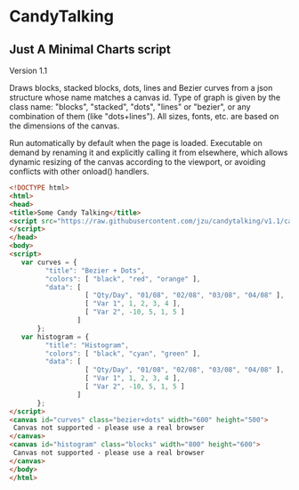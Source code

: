 CandyTalking
============

Just A Minimal Charts script
----------------------------

Version 1.1

Draws blocks, stacked blocks, dots, lines and Bezier curves
from a json structure whose name matches a canvas id. Type of graph is
given by the class name: "blocks", "stacked", "dots", "lines" or "bezier", 
or any combination of them (like "dots+lines"). All sizes, fonts, etc. are 
based on the dimensions of the canvas. 

Run automatically by default when the page is loaded. Executable on demand 
by renaming it and explicitly calling it from elsewhere, which allows 
dynamic resizing of the canvas according to the viewport, or avoiding 
conflicts with other onload() handlers.


```html
<!DOCTYPE html>
<html>
<head>
<title>Some Candy Talking</title>
<script src="https://raw.githubusercontent.com/jzu/candytalking/v1.1/candytalking.js">
</script>
</head>
<body>
<script>
   var curves = {
         "title": "Bezier + Dots",
         "colors": [ "black", "red", "orange" ],
         "data": [
                   [ "Qty/Day", "01/08", "02/08", "03/08", "04/08" ],
                   [ "Var 1", 1, 2, 3, 4 ],
                   [ "Var 2", -10, 5, 1, 5 ]
                 ]
       };
   var histogram = {
         "title": "Histogram",
         "colors": [ "black", "cyan", "green" ],
         "data": [
                   [ "Qty/Day", "01/08", "02/08", "03/08", "04/08" ],
                   [ "Var 1", 1, 2, 3, 4 ],
                   [ "Var 2", -10, 5, 1, 5 ]
                 ]
       };
</script>
<canvas id="curves" class="bezier+dots" width="600" height="500">
 Canvas not supported - please use a real browser
</canvas>
<canvas id="histogram" class="blocks" width="800" height="600">
 Canvas not supported - please use a real browser
</canvas>
</body>
</html>
```
